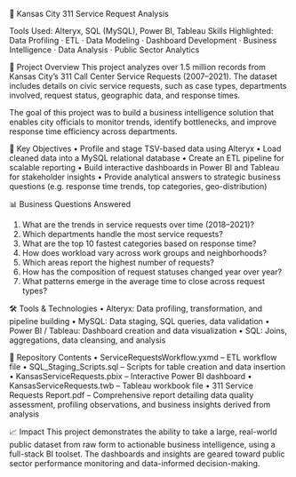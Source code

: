 🚨 Kansas City 311 Service Request Analysis

Tools Used: Alteryx, SQL (MySQL), Power BI, Tableau
Skills Highlighted: Data Profiling · ETL · Data Modeling · Dashboard Development · Business Intelligence · Data Analysis · Public Sector Analytics

📌 Project Overview
This project analyzes over 1.5 million records from Kansas City’s 311 Call Center Service Requests (2007–2021). The dataset includes details on civic service requests, such as case types, departments involved, request status, geographic data, and response times.

The goal of this project was to build a business intelligence solution that enables city officials to monitor trends, identify bottlenecks, and improve response time efficiency across departments.

🔧 Key Objectives
• Profile and stage TSV-based data using Alteryx
• Load cleaned data into a MySQL relational database
• Create an ETL pipeline for scalable reporting
• Build interactive dashboards in Power BI and Tableau for stakeholder insights
• Provide analytical answers to strategic business questions (e.g. response time trends, top categories, geo-distribution)

📊 Business Questions Answered
1. What are the trends in service requests over time (2018–2021)?
2. Which departments handle the most service requests?
3. What are the top 10 fastest categories based on response time?
4. How does workload vary across work groups and neighborhoods?
5. Which areas report the highest number of requests?
6. How has the composition of request statuses changed year over year?
7. What patterns emerge in the average time to close across request types?

🛠️ Tools & Technologies
• Alteryx: Data profiling, transformation, and pipeline building
• MySQL: Data staging, SQL queries, data validation
• Power BI / Tableau: Dashboard creation and data visualization
• SQL: Joins, aggregations, data cleansing, and analysis

📁 Repository Contents
• ServiceRequestsWorkflow.yxmd – ETL workflow file
• SQL_Staging_Scripts.sql – Scripts for table creation and data insertion
• KansasServiceRequests.pbix – Interactive Power BI dashboard
• KansasServiceRequests.twb – Tableau workbook file
• 311 Service Requests Report.pdf – Comprehensive report detailing data quality assessment, profiling observations, and business insights derived from analysis

📈 Impact
This project demonstrates the ability to take a large, real-world public dataset from raw form to actionable business intelligence, using a full-stack BI toolset. The dashboards and insights are geared toward public sector performance monitoring and data-informed decision-making.


